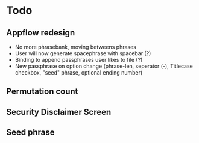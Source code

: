 # Todo

## Appflow redesign
- No more phrasebank, moving betweens phrases
- User will now generate spacephrase with spacebar (?)
- Binding to append passphrases user likes to file (?)
- New passphrase on option change (phrase-len, seperator (-), Titlecase checkbox, "seed" phrase, optional ending number)


## Permutation count

## Security Disclaimer Screen

## Seed phrase